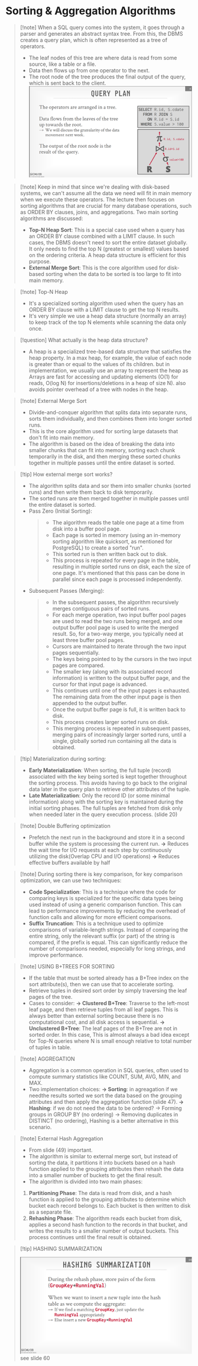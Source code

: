 # Sorting & Aggregation Algorithms

> [!note] When a SQL query comes into the system, it goes through a parser and generates an abstract syntax tree. From this, the DBMS creates a query plan, which is often represented as a tree of operators.
>
> - The leaf nodes of this tree are where data is read from some source, like a table or a file.
> - Data then flows up from one operator to the next.
> - The root node of the tree produces the final output of the query, which is sent back to the client.
>   ![alt text](image-112.png)

> [!note] Keep in mind that since we're dealing with disk-based systems, we can't assume all the data we need will fit in main memory when we execute these operators. The lecture then focuses on sorting algorithms that are crucial for many database operations, such as ORDER BY clauses, joins, and aggregations. Two main sorting algorithms are discussed:
>
> - **Top-N Heap Sort**: This is a special case used when a query has an ORDER BY clause combined with a LIMIT clause. In such cases, the DBMS doesn't need to sort the entire dataset globally. It only needs to find the top N (greatest or smallest) values based on the ordering criteria. A heap data structure is efficient for this purpose.
> - **External Merge Sort**: This is the core algorithm used for disk-based sorting when the data to be sorted is too large to fit into main memory.

> [!note] Top-N Heap
>
> - It's a specialized sorting algorithm used when the query has an ORDER BY clause with a LIMIT clause to get the top N results.
> - It's very simple we use a heap data structure (normally an array) to keep track of the top N elements while scanning the data only once.

> [!question] What actually is the heap data structure?
>
> - A heap is a specialized tree-based data structure that satisfies the heap property. In a max heap, for example, the value of each node is greater than or equal to the values of its children. but in implementation, we usually use an array to represent the heap as Arrays are fast for accessing and updating elements (O(1) for reads, O(log N) for insertions/deletions in a heap of size N). also avoids pointer overhead of a tree with nodes in the heap.

> [!note] External Merge Sort
>
> - Divide-and-conquer algorithm that splits data into separate runs, sorts them individually, and then combines them into longer sorted runs.
> - This is the core algorithm used for sorting large datasets that don't fit into main memory.
> - The algorithm is based on the idea of breaking the data into smaller chunks that can fit into memory, sorting each chunk temporarily in the disk, and then merging these sorted chunks together in multiple passes until the entire dataset is sorted.

> [!tip] How external merge sort works?
>
> - The algorithm splits data and sor them into smaller chunks (sorted runs) and then write them back to disk temporarily.
> - The sorted runs are then merged together in multiple passes until the entire dataset is sorted.
> - Pass Zero (Initial Sorting):
>   > - The algorithm reads the table one page at a time from disk into a buffer pool page.
>   > - Each page is sorted in memory (using an in-memory sorting algorithm like quicksort, as mentioned for PostgreSQL) to create a sorted "run".
>   > - This sorted run is then written back out to disk.
>   > - This process is repeated for every page in the table, resulting in multiple sorted runs on disk, each the size of one page. It's mentioned that this pass can be done in parallel since each page is processed independently.
> - Subsequent Passes (Merging):
>   > - In the subsequent passes, the algorithm recursively merges contiguous pairs of sorted runs.
>   > - For each merge operation, two input buffer pool pages are used to read the two runs being merged, and one output buffer pool page is used to write the merged result. So, for a two-way merge, you typically need at least three buffer pool pages.
>   > - Cursors are maintained to iterate through the two input pages sequentially.
>   > - The keys being pointed to by the cursors in the two input pages are compared.
>   > - The smaller key (along with its associated record information) is written to the output buffer page, and the cursor for that input page is advanced.
>   > - This continues until one of the input pages is exhausted. The remaining data from the other input page is then appended to the output buffer.
>   > - Once the output buffer page is full, it is written back to disk.
>   > - This process creates larger sorted runs on disk.
>   > - This merging process is repeated in subsequent passes, merging pairs of increasingly larger sorted runs, until a single, globally sorted run containing all the data is obtained.

> [!tip] Materialization during sorting:
>
> - **Early Materialization**: When sorting, the full tuple (record) associated with the key being sorted is kept together throughout the sorting process. This avoids having to go back to the original data later in the query plan to retrieve other attributes of the tuple.
> - **Late Materialization**: Only the record ID (or some minimal information) along with the sorting key is maintained during the initial sorting phases. The full tuples are fetched from disk only when needed later in the query execution process. (slide 20)

> [!note] Double Buffering optimization
>
> - Prefetch the next run in the background and store it in a second buffer while the system is processing the current run.
>   **→** Reduces the wait time for I/O requests at each step by continuously utilizing the disk(Overlap CPU and I/O operations)
>   **→** Reduces effective buffers available by half

> [!note] During sorting there is key comparison, for key comparison optimization, we can use two techniques:
>
> - **Code Specialization**: This is a technique where the code for comparing keys is specialized for the specific data types being used instead of using a generic comparison function. This can lead to performance improvements by reducing the overhead of function calls and allowing for more efficient comparisons.
> - **Suffix Truncation**: This is a technique used to optimize comparisons of variable-length strings. Instead of comparing the entire string, only the relevant suffix (or part) of the string is compared, if the prefix is equal. This can significantly reduce the number of comparisons needed, especially for long strings, and improve performance.

> [!note] USING B+TREES FOR SORTING
>
> - If the table that must be sorted already has a B+Tree index on the sort attribute(s), then we can use that to accelerate sorting.
> - Retrieve tuples in desired sort order by simply traversing the leaf pages of the tree.
> - Cases to consider:
>   **→ Clustered B+Tree**: Traverse to the left-most leaf page, and then retrieve tuples from all leaf pages. This is always better than external sorting because there is no computational cost, and all disk access is sequential.
>   **→ Unclustered B+Tree**: The leaf pages of the B+Tree are not in sorted order. In this case, This is almost always a bad idea except for Top-N queries where N is small enough relative to total number of tuples in table.

> [!note] AGGREGATION
>
> - Aggregation is a common operation in SQL queries, often used to compute summary statistics like COUNT, SUM, AVG, MIN, and MAX.
> - Two implementation choices:
>   **→ Sorting**: in agreagation if we needthe results sorted we sort the data based on the grouping attributes and then apply the aggregation function (slide 47).
>   **→ Hashing**: if we do not need the data to be ordered? → Forming groups in GROUP BY (no ordering) → Removing duplicates in DISTINCT (no ordering), Hashing is a better alternative in this scenario.

> [!note] External Hash Aggregation
>
> - From slide (49) important.
> - The algorithm is similar to external merge sort, but instead of sorting the data, it partitions it into buckets based on a hash function applied to the grouping attributes then rehash the data into a smaller number of buckets to get the final result.
> - The algorithm is divided into two main phases:
>
> 1. **Partitioning Phase**: The data is read from disk, and a hash function is applied to the grouping attributes to determine which bucket each record belongs to. Each bucket is then written to disk as a separate file.
> 1. **Rehashing Phase**: The algorithm reads each bucket from disk, applies a second hash function to the records in that bucket, and writes the results to a smaller number of output buckets. This process continues until the final result is obtained.

> [!tip] HASHING SUMMARIZATION
>
> ![alt text](image-113.png)
> see slide 60
